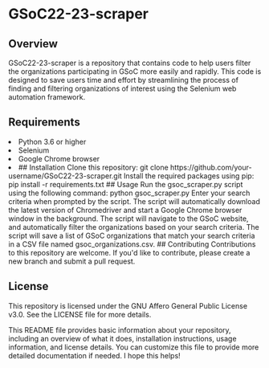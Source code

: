 # GSoC22-23-scraper
## Overview
GSoC22-23-scraper is a repository that contains code to help users filter the organizations participating in GSoC more easily and rapidly. This code is designed to save users time and effort by streamlining the process of finding and filtering organizations of interest using the Selenium web automation framework.

## Requirements
<li>Python 3.6 or higher</li>
<li>Selenium</li>
<li>Google Chrome browser<li>
## Installation
Clone this repository: git clone https://github.com/your-username/GSoC22-23-scraper.git
Install the required packages using pip: pip install -r requirements.txt
## Usage
Run the gsoc_scraper.py script using the following command: python gsoc_scraper.py
Enter your search criteria when prompted by the script.
The script will automatically download the latest version of Chromedriver and start a Google Chrome browser window in the background.
The script will navigate to the GSoC website, and automatically filter the organizations based on your search criteria.
The script will save a list of GSoC organizations that match your search criteria in a CSV file named gsoc_organizations.csv.
## Contributing
Contributions to this repository are welcome. If you'd like to contribute, please create a new branch and submit a pull request.

## License
This repository is licensed under the GNU Affero General Public License v3.0. See the LICENSE file for more details.

This README file provides basic information about your repository, including an overview of what it does, installation instructions, usage information, and license details. You can customize this file to provide more detailed documentation if needed. I hope this helps!
